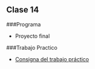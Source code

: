 Clase 14
-------------

###Programa

- Proyecto final

###Trabajo Practico
- [Consigna del trabajo práctico](https://github.com/CoderHouse/fundamentos/tree/master/14-Proyecto-final/TP)
